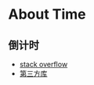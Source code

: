 # About Time
## 倒计时
- [stack overflow](https://stackoverflow.com/questions/10032003/how-to-make-a-countdown-timer-in-android)
- [第三方库](https://github.com/iwgang/CountdownView)
